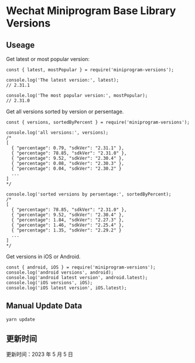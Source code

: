 
# Wechat Miniprogram Base Library Versions

## Useage

Get latest or most popular version:

```;
const { latest, mostPopular } = require('miniprogram-versions');

console.log('The latest version:', latest);
// 2.31.1

console.log('The most popular version:', mostPopular);
// 2.31.0

```

Get all versions sorted by version or persentage.

```
const { versions, sortedByPercent } = require('miniprogram-versions');

console.log('all versions:', versions);
/*
[
  { "percentage": 0.79, "sdkVer": "2.31.1" },
  { "percentage": 78.85, "sdkVer": "2.31.0" },
  { "percentage": 9.52, "sdkVer": "2.30.4" },
  { "percentage": 0.08, "sdkVer": "2.30.3" },
  { "percentage": 0.04, "sdkVer": "2.30.2" }
  ...
]
*/

console.log('sorted versions by persentage:', sortedByPercent);
/*
[
  { "percentage": 78.85, "sdkVer": "2.31.0" },
  { "percentage": 9.52, "sdkVer": "2.30.4" },
  { "percentage": 1.84, "sdkVer": "2.27.3" },
  { "percentage": 1.46, "sdkVer": "2.25.4" },
  { "percentage": 1.35, "sdkVer": "2.29.2" }
  ...
]
*/
```

Get versions in iOS or Android.

```
const { android, iOS } = require('miniprogram-versions');
console.log('android versions', android);
console.log('android latest version', android.latest);
console.log('iOS versions', iOS);
console.log('iOS latest version', iOS.latest);
```

## Manual Update Data

```
yarn update
```

## 更新时间

更新时间：2023 年 5 月 5 日
